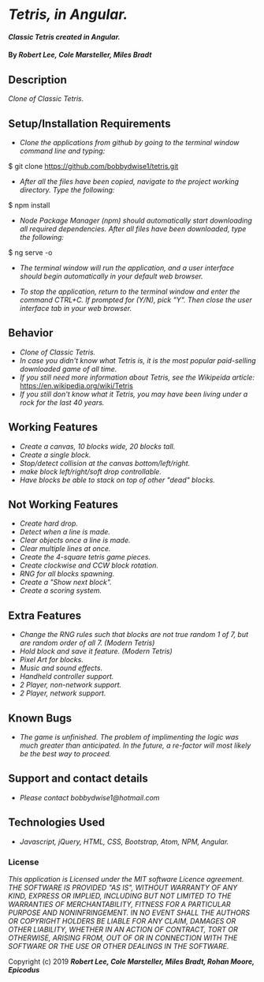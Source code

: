 # _Tetris, in Angular._

#### _Classic Tetris created in Angular._

#### By _**Robert Lee, Cole Marsteller, Miles Bradt**_

## Description

_Clone of Classic Tetris._

## Setup/Installation Requirements

* _Clone the applications from github by going to the terminal window command line and typing:_

$ git clone https://github.com/bobbydwise1/tetris.git

* _After all the files have been copied, navigate to the project working directory.  Type the following:_

$ npm install

* _Node Package Manager (npm) should automatically start downloading all required dependencies.  After all files have been downloaded, type the following:_

$ ng serve -o

* _The terminal window will run the application, and a user interface should begin automatically in your default web browser._

* _To stop the application, return to the terminal window and enter the command CTRL+C.  If prompted for (Y/N), pick "Y".  Then close the user interface tab in your web browser._

## Behavior

* _Clone of Classic Tetris._
* _In case you didn't know what Tetris is, it is the most popular paid-selling downloaded game of all time._
* _If you still need more information about Tetris, see the Wikipeida article:_
  https://en.wikipedia.org/wiki/Tetris
* _If you still don't know what it Tetris, you may have been living under a rock for the last 40 years._

## Working Features
* _Create a canvas, 10 blocks wide, 20 blocks tall._
* _Create a single block._
* _Stop/detect collision at the canvas bottom/left/right._
* _make block left/right/soft drop controllable._
* _Have blocks be able to stack on top of other "dead" blocks._

## Not Working Features

* _Create hard drop._
* _Detect when a line is made._
* _Clear objects once a line is made._
* _Clear multiple lines at once._
* _Create the 4-square tetris game pieces._
* _Create clockwise and CCW block rotation._
* _RNG for all blocks spawning._
* _Create a "Show next block"._
* _Create a scoring system._

## Extra Features

* _Change the RNG rules such that blocks are not true random 1 of 7, but are random order of all 7.  (Modern Tetris)_
* _Hold block and save it feature.  (Modern Tetris)_
* _Pixel Art for blocks._
* _Music and sound effects._
* _Handheld controller support._
* _2 Player, non-network support._
* _2 Player, network support._

## Known Bugs

* _The game is unfinished.  The problem of implimenting the logic was much greater than anticipated.  In the future, a re-factor will most likely be the best way to proceed._

## Support and contact details

* _Please contact bobbydwise1@hotmail.com_

## Technologies Used

* _Javascript, jQuery, HTML, CSS, Bootstrap, Atom, NPM, Angular._

### License

*This application is Licensed under the MIT software Licence agreement. THE SOFTWARE IS PROVIDED "AS IS", WITHOUT WARRANTY OF ANY KIND, EXPRESS OR IMPLIED, INCLUDING BUT NOT LIMITED TO THE WARRANTIES OF MERCHANTABILITY, FITNESS FOR A PARTICULAR PURPOSE AND NONINFRINGEMENT. IN NO EVENT SHALL THE AUTHORS OR COPYRIGHT HOLDERS BE LIABLE FOR ANY CLAIM, DAMAGES OR OTHER LIABILITY, WHETHER IN AN ACTION OF CONTRACT, TORT OR OTHERWISE, ARISING FROM, OUT OF OR IN CONNECTION WITH THE SOFTWARE OR THE USE OR OTHER DEALINGS IN THE SOFTWARE.*

Copyright (c) 2019 **_Robert Lee, Cole Marsteller, Miles Bradt, Rohan Moore, Epicodus_**
